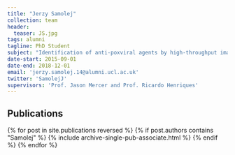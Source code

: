```yaml
---
title: "Jerzy Samolej"
collection: team
header:
  teaser: JS.jpg
tags: alumni
tagline: PhD Student
subject: "Identification of anti-poxviral agents by high-throughput image-based screening."
date-start: 2015-09-01
date-end: 2018-12-01
email: 'jerzy.samolej.14@alumni.ucl.ac.uk'
twitter: 'SamolejJ'
supervisors: 'Prof. Jason Mercer and Prof. Ricardo Henriques'
---
```


<h2> Publications </h2>
{% for post in site.publications reversed %}
  {% if post.authors contains "Samolej" %}
    {% include archive-single-pub-associate.html %}
  {% endif %}
{% endfor %}

